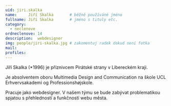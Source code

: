 ```yaml
---
uid: jiri.skalka
name:     Jiří Skalka   	# běžně používáné jméno
fullname: Jiří Skalka   	# jméno s tituly etc.
category:
  - neclenove
ordneclenove: 14  
description:  webdesigner
img: people/jiri-skalka.jpg # zakomentuj radek dokud není fotka
mail:
profiles:
---
```


Jiří Skalka (*1996) je příznivcem Pirátské strany v Libereckém kraji.

Je absolventem oboru Multimedia Design and Communication na škole UCL Erhvervsakademi og Professionshøjskole.

Pracuje jako webdesigner. V našem týmu se bude zabývat problematikou spjatou s přehledností a funkčností webu města.
